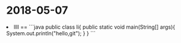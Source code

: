 2018-05-07
==
<li>llll
==
```java
public class li{
    public static void main(String[] args){
        System.out.println("hello,git");
    }
}
```
